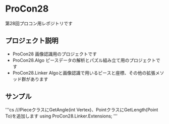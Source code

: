 # ProCon28
第28回プロコン用レポジトリです

## プロジェクト説明
- ProCon28
  画像認識用のプロジェクトです
- ProCon28.Algo
  ピースデータの解析とパズル組み立て用のプロジェクトです
- ProCon28.Linker
  Algoと画像認識で用いるピースと座標、その他の拡張メソッド群があります
  
## サンプル
'''cs
///PieceクラスにGetAngle(int Vertex)、PointクラスにGetLength(Point To)を追加します
using ProCon28.Linker.Extensions;
'''
